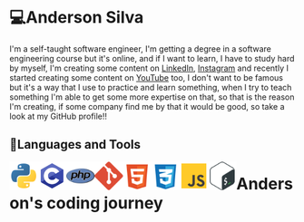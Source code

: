 # 💻Anderson Silva


I'm a self-taught software engineer, I'm getting a degree in a software engineering course but it's online, and if I want to learn, I have to study hard by myself, I'm creating some content on [LinkedIn](https://www.linkedin.com/in/anderson-silva-717179166/), [Instagram](https://www.instagram.com/anderson_josse/) and recently I started creating some content on [YouTube](https://www.youtube.com/channel/UCVT2PoI_I8i9HQjYfFFwTMA) too, I don't want to be famous but it's a way that I use to practice and learn something, when I try to teach something I'm able to get some more expertise on that, so that is the reason I'm creating, if some company find me by that it would be good, so take a look at my GitHub profile!! 

## 🧳Languages and Tools

<div>
    <img src="/assets/python.svg" align="left" style="width:50px;"><img src="/assets/c.svg" align="left" style="width:50px;"><img src="/assets/php.svg" align="left" style="width:50px;"><img src="/assets/git.svg" align="left" style="width:50px;"><img src="/assets/html.svg" align="left" style="width:50px;"><img src="/assets/css.svg" align="left" style="width:50px;"><img src="/assets/js.svg" align="left" style="width:50px;"><img src="/assets/bash.svg" align="left" style="width:50px;">
</div>

<h1>Anderson's coding journey</h1>